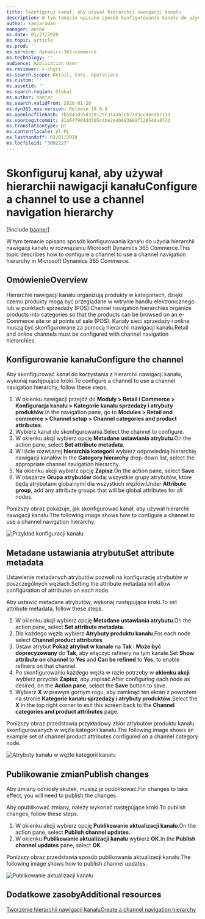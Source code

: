 ```yaml
---
title: Skonfiguruj kanał, aby używał hierarchii nawigacji kanału
description: W tym temacie opisano sposób konfigurowania kanału do użycia hierarchii nawigacji kanału w rozwiązaniu Microsoft Dynamics 365 Commerce.
author: samjarawan
manager: annbe
ms.date: 01/27/2020
ms.topic: article
ms.prod: ''
ms.service: dynamics-365-commerce
ms.technology: ''
audience: Application User
ms.reviewer: v-chgri
ms.search.scope: Retail, Core, Operations
ms.custom: ''
ms.assetid: ''
ms.search.region: Global
ms.author: samjar
ms.search.validFrom: 2020-01-20
ms.dyn365.ops.version: Release 10.0.8
ms.openlocfilehash: 7b5041d35d310125c314ab2cb77d3cc40cdb7113
ms.sourcegitcommit: 81a647904dd305c4be2e4b683689f128548a872d
ms.translationtype: HT
ms.contentlocale: pl-PL
ms.lasthandoff: 02/01/2020
ms.locfileid: "3002227"
---
```

# <a name="configure-a-channel-to-use-a-channel-navigation-hierarchy"></a><span data-ttu-id="da67d-103">Skonfiguruj kanał, aby używał hierarchii nawigacji kanału</span><span class="sxs-lookup"><span data-stu-id="da67d-103">Configure a channel to use a channel navigation hierarchy</span></span>


[!include [banner](includes/banner.md)]

<span data-ttu-id="da67d-104">W tym temacie opisano sposób konfigurowania kanału do użycia hierarchii nawigacji kanału w rozwiązaniu Microsoft Dynamics 365 Commerce.</span><span class="sxs-lookup"><span data-stu-id="da67d-104">This topic describes how to configure a channel to use a channel navigation hierarchy in Microsoft Dynamics 365 Commerce.</span></span>

## <a name="overview"></a><span data-ttu-id="da67d-105">Omówienie</span><span class="sxs-lookup"><span data-stu-id="da67d-105">Overview</span></span>

<span data-ttu-id="da67d-106">Hierarchie nawigacji kanału organizują produkty w kategoriach, dzięki czemu produkty mogą być przeglądane w witrynie handlu elektronicznego lub w punktach sprzedaży (POS).</span><span class="sxs-lookup"><span data-stu-id="da67d-106">Channel navigation hierarchies organize products into categories so that the products can be browsed on an e-Commerce site or at points of sale (POS).</span></span> <span data-ttu-id="da67d-107">Kanały sieci sprzedaży i online muszą być skonfigurowane za pomocą hierarchii nawigacji kanału.</span><span class="sxs-lookup"><span data-stu-id="da67d-107">Retail and online channels must be configured with channel navigation hierarchies.</span></span>

## <a name="configure-the-channel"></a><span data-ttu-id="da67d-108">Konfigurowanie kanału</span><span class="sxs-lookup"><span data-stu-id="da67d-108">Configure the channel</span></span>

<span data-ttu-id="da67d-109">Aby skonfigurować kanał do korzystania z hierarchii nawigacji kanału, wykonaj następujące kroki.</span><span class="sxs-lookup"><span data-stu-id="da67d-109">To configure a channel to use a channel navigation hierarchy, follow these steps.</span></span>

1. <span data-ttu-id="da67d-110">W okienku nawigacji przejdź do **Moduły \> Retail i Commerce \> Konfiguracja kanału \> Kategorie kanału sprzedaży i atrybuty produktów**.</span><span class="sxs-lookup"><span data-stu-id="da67d-110">In the navigation pane, go to **Modules \> Retail and commerce \> Channel setup \> Channel categories and product attributes**.</span></span>
1. <span data-ttu-id="da67d-111">Wybierz kanał do skonfigurowania.</span><span class="sxs-lookup"><span data-stu-id="da67d-111">Select the channel to configure.</span></span>
1. <span data-ttu-id="da67d-112">W okienku akcji wybierz opcję **Metadane ustawiania atrybutu**.</span><span class="sxs-lookup"><span data-stu-id="da67d-112">On the action pane, select **Set attribute metadata**.</span></span>
1. <span data-ttu-id="da67d-113">W liście rozwijanej **hierarchia kategorii** wybierz odpowiednią hierarchię nawigacji kanałów.</span><span class="sxs-lookup"><span data-stu-id="da67d-113">In the **Category hierarchy** drop-down list, select the appropriate channel navigation hierarchy.</span></span>
1. <span data-ttu-id="da67d-114">Na okienku akcji wybierz opcję **Zapisz**.</span><span class="sxs-lookup"><span data-stu-id="da67d-114">On the action pane, select **Save**.</span></span>
1. <span data-ttu-id="da67d-115">W obszarze **Grupa atrybutów** dodaj wszystkie grupy atrybutów, które będą atrybutami globalnymi dla wszystkich węzłów.</span><span class="sxs-lookup"><span data-stu-id="da67d-115">Under **Attribute group**, add any attribute groups that will be global attributes for all nodes.</span></span>

<span data-ttu-id="da67d-116">Poniższy obraz pokazuje, jak skonfigurować kanał, aby używał hierarchii nawigacji kanału.</span><span class="sxs-lookup"><span data-stu-id="da67d-116">The following image shows how to configure a channel to use a channel navigation hierarchy.</span></span>

![Przykład konfiguracji kanału](media/configure-channel-hierarchy-1.png)

## <a name="set-attribute-metadata"></a><span data-ttu-id="da67d-118">Metadane ustawiania atrybutu</span><span class="sxs-lookup"><span data-stu-id="da67d-118">Set attribute metadata</span></span>

<span data-ttu-id="da67d-119">Ustawienie metadanych atrybutów pozwoli na konfigurację atrybutów w poszczególnych węzłach.</span><span class="sxs-lookup"><span data-stu-id="da67d-119">Setting the attribute metadata will allow configuration of attributes on each node.</span></span>

<span data-ttu-id="da67d-120">Aby ustawić metadane atrybutów, wykonaj następujące kroki.</span><span class="sxs-lookup"><span data-stu-id="da67d-120">To set attribute metadata, follow these steps.</span></span>

1. <span data-ttu-id="da67d-121">W okienku akcji wybierz opcję **Metadane ustawiania atrybutu**.</span><span class="sxs-lookup"><span data-stu-id="da67d-121">On the action pane, select **Set attribute metadata**.</span></span>
1. <span data-ttu-id="da67d-122">Dla każdego węzła wybierz **Atrybuty produktu kanału**.</span><span class="sxs-lookup"><span data-stu-id="da67d-122">For each node select **Channel product attributes**.</span></span>
1. <span data-ttu-id="da67d-123">Ustaw atrybut **Pokaż atrybut w kanale** na **Tak** i **Może być doprecyzowany** do **Tak**, aby włączyć rafinery na tym kanale.</span><span class="sxs-lookup"><span data-stu-id="da67d-123">Set **Show attribute on channel** to **Yes** and **Can be refined** to **Yes**, to enable refiners on that channel.</span></span>
1. <span data-ttu-id="da67d-124">Po skonfigurowaniu każdego węzła w razie potrzeby w **okienku akcji** wybierz przycisk **Zapisz**, aby zapisać.</span><span class="sxs-lookup"><span data-stu-id="da67d-124">After configuring each node as desired, on the **Action pane**, select the **Save** button to save.</span></span>
1. <span data-ttu-id="da67d-125">Wybierz **X** w prawym górnym rogu, aby zamknąć ten ekran z powrotem na stronie **Kategorie kanału sprzedaży i atrybuty produktów**.</span><span class="sxs-lookup"><span data-stu-id="da67d-125">Select the **X** in the top right corner to exit this screen back to the **Channel categories and product attributes** page.</span></span>

<span data-ttu-id="da67d-126">Poniższy obraz przedstawia przykładowy zbiór atrybutów produktu kanału skonfigurowanych w węźle kategorii kanału.</span><span class="sxs-lookup"><span data-stu-id="da67d-126">The following image shows an example set of channel product attributes configured on a channel category node.</span></span>

![Atrybuty kanału w węźle kategorii kanału](media/configure-channel-hierarchy-2.png)

## <a name="publish-changes"></a><span data-ttu-id="da67d-128">Publikowanie zmian</span><span class="sxs-lookup"><span data-stu-id="da67d-128">Publish changes</span></span>

<span data-ttu-id="da67d-129">Aby zmiany odniosły skutek, musisz je opublikować.</span><span class="sxs-lookup"><span data-stu-id="da67d-129">For changes to take effect, you will need to publish the changes.</span></span>

<span data-ttu-id="da67d-130">Aby opublikować zmiany, należy wykonać następujące kroki.</span><span class="sxs-lookup"><span data-stu-id="da67d-130">To publish changes, follow these steps.</span></span>

1. <span data-ttu-id="da67d-131">W okienku akcji wybierz opcję **Publikowanie aktualizacji kanału**.</span><span class="sxs-lookup"><span data-stu-id="da67d-131">On the action pane, select **Publish channel updates**.</span></span>
1. <span data-ttu-id="da67d-132">W okienku **Publikowanie aktualizacji kanału** wybierz **OK**.</span><span class="sxs-lookup"><span data-stu-id="da67d-132">In the **Publish channel updates** pane, select **OK**.</span></span>

<span data-ttu-id="da67d-133">Poniższy obraz przedstawia sposób publikowania aktualizacji kanału.</span><span class="sxs-lookup"><span data-stu-id="da67d-133">The following image shows how to publish channel updates.</span></span>

![Publikowanie aktualizacji kanału](media/configure-channel-hierarchy-3.png)

## <a name="additional-resources"></a><span data-ttu-id="da67d-135">Dodatkowe zasoby</span><span class="sxs-lookup"><span data-stu-id="da67d-135">Additional resources</span></span>

[<span data-ttu-id="da67d-136">Tworzenie hierarchii nawigacji kanału</span><span class="sxs-lookup"><span data-stu-id="da67d-136">Create a channel navigation hierarchy</span></span>](create-channel-hierarchy.md)


